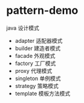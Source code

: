 # pattern-demo
java 设计模式<p>
- adapter 适配器模式
- builder 建造者模式
- facade 外观模式
- factory 工厂模式
- proxy 代理模式
- singleton 单例模式
- strategy 策略模式
- template 模板方法模式

